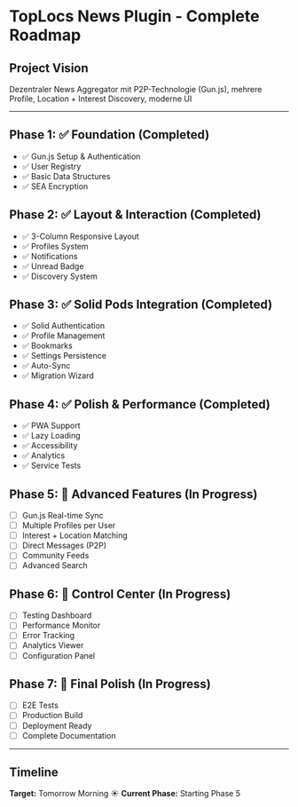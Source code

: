 # TopLocs News Plugin - Complete Roadmap

## Project Vision
Dezentraler News Aggregator mit P2P-Technologie (Gun.js), mehrere Profile, Location + Interest Discovery, moderne UI

---

## Phase 1: ✅ Foundation (Completed)
- ✅ Gun.js Setup & Authentication
- ✅ User Registry
- ✅ Basic Data Structures
- ✅ SEA Encryption

## Phase 2: ✅ Layout & Interaction (Completed)
- ✅ 3-Column Responsive Layout
- ✅ Profiles System
- ✅ Notifications
- ✅ Unread Badge
- ✅ Discovery System

## Phase 3: ✅ Solid Pods Integration (Completed)
- ✅ Solid Authentication
- ✅ Profile Management
- ✅ Bookmarks
- ✅ Settings Persistence
- ✅ Auto-Sync
- ✅ Migration Wizard

## Phase 4: ✅ Polish & Performance (Completed)
- ✅ PWA Support
- ✅ Lazy Loading
- ✅ Accessibility
- ✅ Analytics
- ✅ Service Tests

## Phase 5: 🚧 Advanced Features (In Progress)
- [ ] Gun.js Real-time Sync
- [ ] Multiple Profiles per User
- [ ] Interest + Location Matching
- [ ] Direct Messages (P2P)
- [ ] Community Feeds
- [ ] Advanced Search

## Phase 6: 🚧 Control Center (In Progress)
- [ ] Testing Dashboard
- [ ] Performance Monitor
- [ ] Error Tracking
- [ ] Analytics Viewer
- [ ] Configuration Panel

## Phase 7: 🚧 Final Polish (In Progress)
- [ ] E2E Tests
- [ ] Production Build
- [ ] Deployment Ready
- [ ] Complete Documentation

---

## Timeline
**Target:** Tomorrow Morning ☀️
**Current Phase:** Starting Phase 5

